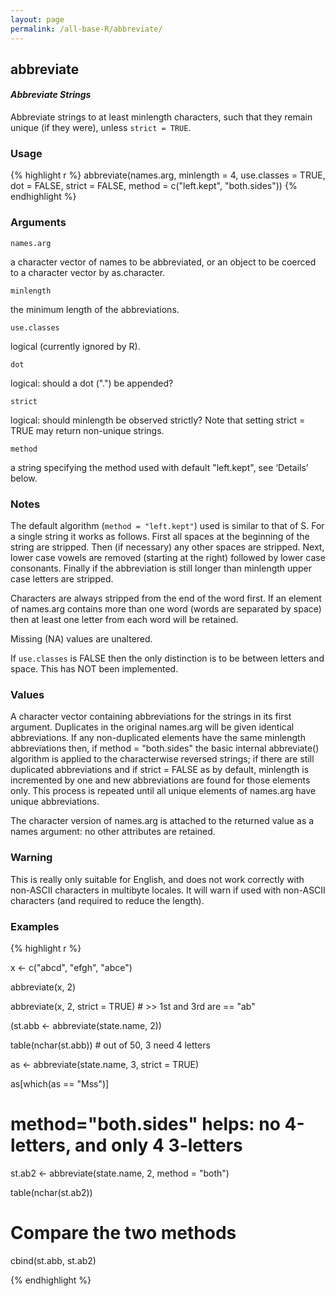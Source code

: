 ```yaml
---
layout: page
permalink: /all-base-R/abbreviate/
---
```


## __abbreviate__

#### _Abbreviate Strings_

Abbreviate strings to at least minlength characters, such that they remain unique (if they were), unless `strict = TRUE`.

### Usage

{% highlight r %}
abbreviate(names.arg, minlength = 4, use.classes = TRUE,
           dot = FALSE, strict = FALSE,
           method = c("left.kept", "both.sides"))
{% endhighlight %}

### Arguments

`names.arg`

a character vector of names to be abbreviated, or an object to be coerced to a character vector by as.character.

`minlength`

the minimum length of the abbreviations.

`use.classes`

logical (currently ignored by R).

`dot`

logical: should a dot (".") be appended?

`strict`

logical: should minlength be observed strictly? Note that setting strict = TRUE may return non-unique strings.

`method`

a string specifying the method used with default "left.kept", see ‘Details’ below.

### Notes

The default algorithm (`method = "left.kept"`) used is similar to that of S. For a single string it works as follows. First all spaces at the beginning of the string are stripped. Then (if necessary) any other spaces are stripped. Next, lower case vowels are removed (starting at the right) followed by lower case consonants. Finally if the abbreviation is still longer than minlength upper case letters are stripped.

Characters are always stripped from the end of the word first. If an element of names.arg contains more than one word (words are separated by space) then at least one letter from each word will be retained.

Missing (NA) values are unaltered.

If `use.classes` is FALSE then the only distinction is to be between letters and space. This has NOT been implemented.

### Values

A character vector containing abbreviations for the strings in its first argument. Duplicates in the original names.arg will be given identical abbreviations. If any non-duplicated elements have the same minlength abbreviations then, if method =   "both.sides" the basic internal abbreviate() algorithm is applied to the characterwise reversed strings; if there are still duplicated abbreviations and if strict = FALSE as by default, minlength is incremented by one and new abbreviations are found for those elements only. This process is repeated until all unique elements of names.arg have unique abbreviations.

The character version of names.arg is attached to the returned value as a names argument: no other attributes are retained.

### Warning

This is really only suitable for English, and does not work correctly with non-ASCII characters in multibyte locales. It will warn if used with non-ASCII characters (and required to reduce the length).

### Examples

{% highlight r %}

x <- c("abcd", "efgh", "abce")

abbreviate(x, 2)

abbreviate(x, 2, strict = TRUE) # >> 1st and 3rd are == "ab"
 
(st.abb <- abbreviate(state.name, 2))

table(nchar(st.abb)) # out of 50, 3 need 4 letters

as <- abbreviate(state.name, 3, strict = TRUE)

as[which(as == "Mss")]
 
 # method="both.sides" helps: no 4-letters, and only 4 3-letters

st.ab2 <- abbreviate(state.name, 2, method = "both")

table(nchar(st.ab2))

 # Compare the two methods

cbind(st.abb, st.ab2)

{% endhighlight %}

